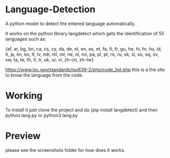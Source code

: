 # Language-Detection
A python model to detect the entered language automatically.

It works on the python library langdetect which gets the identification of 55 languages such as:

{af, ar, bg, bn, ca, cs, cy, da, de, el, en, es, et, fa, fi, fr, gu, he,
hi, hr, hu, id, it, ja, kn, ko, lt, lv, mk, ml, mr, ne, nl, no, pa, pl,
pt, ro, ru, sk, sl, so, sq, sv, sw, ta, te, th, tl, tr, uk, ur, vi, zh-cn, zh-tw}

https://www.loc.gov/standards/iso639-2/php/code_list.php this is a the site to know the language from the code.

# Working
To install it just clone the project and do (pip install langdetect)
and then python lang.py or python3 lang.py

# Preview
please see the screenshots folder for how does it works.



